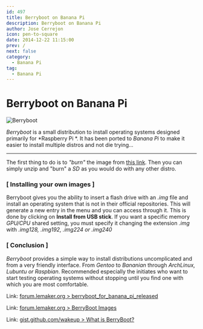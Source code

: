 ```yaml
---
id: 497
title: Berryboot on Banana Pi
description: Berryboot on Banana Pi
author: Jose Cerrejon
icon: pen-to-square
date: 2014-12-22 11:15:00
prev: /
next: false
category:
  - Banana Pi
tag:
  - Banana Pi
---
```


# Berryboot on Banana Pi

![Berryboot](/images/berryboot.jpg)

*Berryboot* is a small distribution to install operating systems designed primarily for *Raspberry Pi *. It has been ported to *Banana Pi* to make it easier to install multiple distros and not die trying...

- - -
The first thing to do is to *"burn"* the image from [this link](https://docs.google.com/file/d/0B38hUt6ypQXDQlM3eDdxVV9zcTA/edit). Then you can simply unzip and "burn" a *SD* as you would do with any other distro.

###  [ Installing your own images ]

Berryboot gives you the ability to insert a flash drive with an *.img* file and  install an operating system that is not in their official repositories. This will generate a new entry in the menu and you can access through it. This is done by clicking on **Install from USB stick**. If you want a specific memory *GPU/CPU* shared setting, you must specify it changing the extension *.img* with *.img128, .img192, .img224 or .img240*


###  [ Conclusion ]

*Berryboot* provides a simple way to install distributions uncomplicated and from a very friendly interface. From *Gentoo* to *Bananian* through *ArchLinux, Lubuntu or Raspbian*. Recommended especially the initiates who want to start testing operating systems without stopping until you find one with which you are most comfortable.

Link: [forum.lemaker.org > berryboot_for_banana_pi_released](http://forum.lemaker.org/4111-1-1-berryboot_for_banana_pi_released.html)

Link: [forum.lemaker.org > BerryBoot Images](http://forum.lemaker.org/viewthread.php?tid=4792)

Link: [gist.github.com/wakeup > What is BerryBoot?](https://gist.github.com/wakeup/da81d27ec922882f2502)